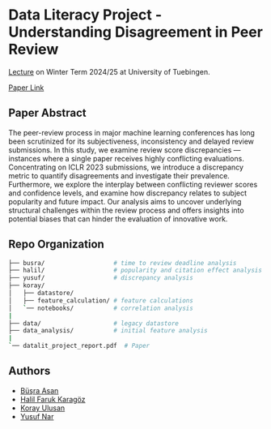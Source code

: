 # Data Literacy Project - Understanding Disagreement in Peer Review

[Lecture](https://www.mackelab.org/teaching/) on Winter Term 2024/25 at University of Tuebingen.

[Paper Link](./datalit_project_report.pdf)

## Paper Abstract

The peer-review process in major machine learning conferences has long been scrutinized for its subjectiveness, inconsistency and delayed review submissions. In this study, we examine review score discrepancies — instances where a single paper receives highly conflicting evaluations. Concentrating on ICLR 2023 submissions, we introduce a discrepancy metric to quantify disagreements and investigate their prevalence. Furthermore, we explore the interplay between conflicting reviewer scores and confidence levels, and examine how discrepancy relates to subject popularity and future impact. Our analysis aims to uncover underlying structural challenges within the review process and offers insights into potential biases that can hinder the evaluation of innovative work.


## Repo Organization

```sh
├── busra/                   # time to review deadline analysis
├── halil/                   # popularity and citation effect analysis
├── yusuf/                   # discrepancy analysis
├── koray/                 
│   ├── datastore/        
│   ├── feature_calculation/ # feature calculations
│   `── notebooks/           # correlation analysis 
|    
├── data/                    # legacy datastore
├── data_analysis/           # initial feature analysis
|
`── datalit_project_report.pdf  # Paper
```


## Authors

- [Büşra Asan](https://github.com/busraasan)
- [Halil Faruk Karagöz](https://github.com/halilfarukkaragoz)
- [Koray Ulusan](https://github.com/KorayUlusan)
- [Yusuf Nar](https://github.com/Yusuf-Nar)
